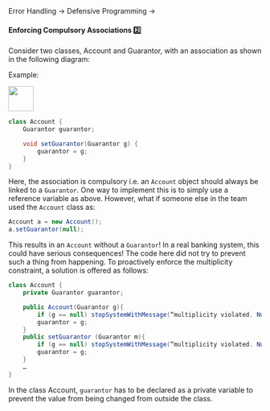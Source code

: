 <link rel="stylesheet" href="{{baseUrl}}/css/textbook.css">

<div class="website-content">

<div id="path">Error Handling &rarr; Defensive Programming &rarr;</div>

<div id="title">

#### Enforcing Compulsory Associations :two:

</div>

<div id="body">

Consider two classes, Account and Guarantor, with an association as shown in the following diagram:

<tip-box>

Example:

<img src="{{baseUrl}}/errorHandling/defensiveProgramming/compulsoryAssociations/images/accountGuarantor.png" height="50" />
<p/>

```java
class Account {
    Guarantor guarantor;

    void setGuarantor(Guarantor g) {
        guarantor = g;
    }
}
```

Here, the association is compulsory i.e. an `Account` object should always be linked to a `Guarantor`. One way to implement this is to simply use a reference variable as above. However, what if someone else in the team used the `Account` class as:

```java
Account a = new Account();
a.setGuarantor(null);
```

This results in an `Account` without a `Guarantor`! In a real banking system, this could have serious consequences! The code here did not try to prevent such a thing from happening. To proactively enforce the multiplicity constraint, a solution is offered as follows:

```java
class Account {
    private Guarantor guarantor;

    public Account(Guarantor g){
        if (g == null) stopSystemWithMessage(“multiplicity violated. Null Guarantor ”);
        guarantor = g;
    }
    public setGuarantor (Guarantor m){
        if (g == null) stopSystemWithMessage(“multiplicity violated. Null Guarantor”);
        guarantor = g;
    }
    …
}
```

In the class Account, `guarantor` has to be declared as a private variable to prevent the value from being changed from outside the class.

</tip-box>

</div>

<div id="extras">

<include src="exercises.md" />

</div>

</div>
